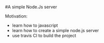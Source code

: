 #A simple Node.Js server

Motivation:
- learn how to javascript
- learn how to create a simple node.js server
- use travis CI to build the project
